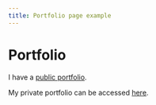 ```yaml
---
title: Portfolio page example
---
```


# Portfolio

I have a [public portfolio](https://ridzwanharon.wordpress.com).

My private portfolio can be accessed <a href="https://elegant-dasik-55c6c4.netlify.app/private-portfolio/" target="_blank">here</a>.